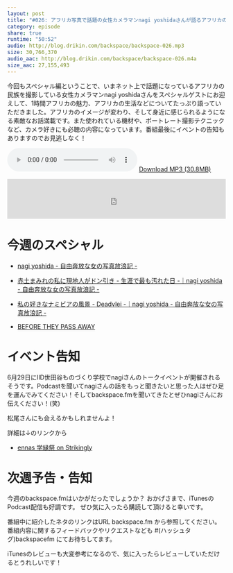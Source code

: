 ```yaml
---
layout: post
title: "#026: アフリカ写真で話題の女性カメラマンnagi yoshidaさんが語るアフリカの魅力！"
category: episode
share: true
runtime: "50:52"
audio: http://blog.drikin.com/backspace/backspace-026.mp3
size: 30,766,370
audio_aac: http://blog.drikin.com/backspace/backspace-026.m4a
size_aac: 27,155,493
---
```


今回もスペシャル編ということで、いまネット上で話題になっているアフリカの民族を撮影している女性カメラマンnagi yoshidaさんをスペシャルゲストにお迎えして、1時間アフリカの魅力、アフリカの生活などについてたっぷり語っていただきました。アフリカのイメージが変わり、そして身近に感じられるようになる素敵なお話満載です。また使われている機材や、ポートレート撮影テクニックなど、カメラ好きにも必聴の内容になっています。番組最後にイベントの告知もありますのでお見逃しなく！

<audio src="http://blog.drikin.com/backspace/backspace-026.mp3" controls preload></audio>
[Download MP3 (30.8MB)](http://blog.drikin.com/backspace/backspace-026.mp3)

<iframe src="http://backspace.fm/subscribes.html" width="100%" height="92" scrolling="no" frameborder="0"></iframe>

# 今週のスペシャル

- [nagi yoshida - 自由奔放な女の写真放浪記 -](http://ameblo.jp/bohemiandays/)

- [赤土まみれの私に現地人がドン引き - 生涯で最も汚れた日 -｜nagi yoshida - 自由奔放な女の写真放浪記 -](http://ameblo.jp/bohemiandays/entry-11732811702.html)

- [私の好きなナミビアの風景 - Deadvlei -｜nagi yoshida - 自由奔放な女の写真放浪記 -](http://ameblo.jp/bohemiandays/entry-11732405844.html)

- [BEFORE THEY PASS AWAY](http://www.beforethey.com/)

# イベント告知

6月29日にIID世田谷ものづくり学校でnagiさんのトークイベントが開催されるそうです。Podcastを聞いてnagiさんの話をもっと聞きたいと思った人はぜひ足を運んでみてください！そしてbackspace.fmを聞いてきたとぜひnagiさんにお伝えください！(笑)

松尾さんにも会えるかもしれませんよ！

詳細は↓のリンクから

- [ennas 学縁祭 on Strikingly](http://ennas-gakuensai.strikingly.com/)



# 次週予告・告知

今週のbackspace.fmはいかがだったでしょうか？
おかげさまで、iTunesのPodcast配信も好調です。
ぜひ気に入ったら購読して頂けると幸いです。

番組中に紹介したネタのリンクはURL backspace.fm から参照してください。
番組内容に関するフィードバックやリクエストなども #(ハッシュタグ)backspacefm にてお待ちしてます。

iTunesのレビューも大変参考になるので、気に入ったらレビューしていただけるとうれしいです！



